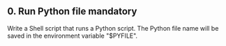 ## 0. Run Python file mandatory
Write a Shell script that runs a Python script.
The Python file name will be saved in the environment variable "$PYFILE".

